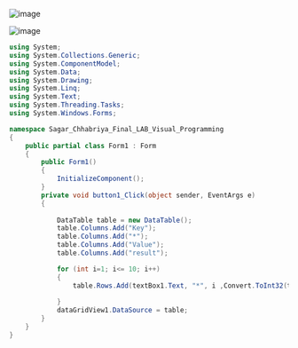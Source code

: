 ![image](https://github.com/user-attachments/assets/79a8658a-9acc-4392-9235-8b1bbd896ff7)



![image](https://github.com/user-attachments/assets/d5ed1b86-9e59-4909-a39f-0b8a3d99cd39)

```csharp
using System;
using System.Collections.Generic;
using System.ComponentModel;
using System.Data;
using System.Drawing;
using System.Linq;
using System.Text;
using System.Threading.Tasks;
using System.Windows.Forms;

namespace Sagar_Chhabriya_Final_LAB_Visual_Programming
{
    public partial class Form1 : Form
    {
        public Form1()
        {
            InitializeComponent();
        }
        private void button1_Click(object sender, EventArgs e)
        {
            
            DataTable table = new DataTable();
            table.Columns.Add("Key");
            table.Columns.Add("*");
            table.Columns.Add("Value");
            table.Columns.Add("result");

            for (int i=1; i<= 10; i++)
            {
                table.Rows.Add(textBox1.Text, "*", i ,Convert.ToInt32(textBox1.Text)*i);
                
            }
            dataGridView1.DataSource = table;
        }
    }
}
```

